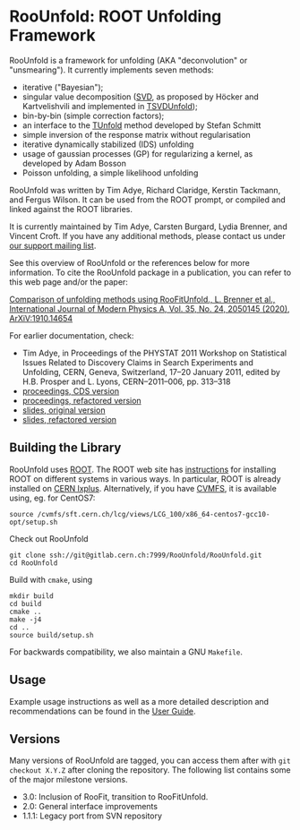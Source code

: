 RooUnfold: ROOT Unfolding Framework
===

RooUnfold is a framework for unfolding (AKA "deconvolution" or
"unsmearing"). It currently implements seven methods:

  - iterative ("Bayesian");
  - singular value decomposition ([SVD](https://arxiv.org/abs/hep-ph/9509307), as proposed by Höcker and Kartvelishvili and implemented in [TSVDUnfold](https://root.cern.ch/doc/master/classTSVDUnfold.html));
  - bin-by-bin (simple correction factors);
  - an interface to the [TUnfold](https://root.cern.ch/doc/master/classTUnfold.html) method developed by Stefan Schmitt
  - simple inversion of the response matrix without regularisation
  - iterative dynamically stabilized (IDS) unfolding
  - usage of gaussian processes (GP) for regularizing a kernel, as developed by Adam Bosson
  - Poisson unfolding, a simple likelihood unfolding

RooUnfold was written by Tim Adye, Richard Claridge, Kerstin Tackmann,
and Fergus Wilson. It can be used from the ROOT prompt, or compiled and linked
against the ROOT libraries.

It is currently maintained by Tim Adye, Carsten Burgard, Lydia
Brenner, and Vincent Croft. If you have any additional methods, please
contact us under [our support mailing
list](mailto:roounfold-support@cern.ch).

See this overview of RooUnfold or the references below for more
information. To cite the RooUnfold package in a publication, you can
refer to this web page and/or the paper:

[Comparison of unfolding methods using RooFitUnfold., L. Brenner et al., International Journal of Modern Physics A, Vol. 35, No. 24, 2050145 (2020)](https://doi.org/10.1142/S0217751X20501456), [ArXiV:1910.14654](https://arxiv.org/abs/1910.14654)

For earlier documentation, check:

  - Tim Adye, in Proceedings of the PHYSTAT 2011 Workshop on
    Statistical Issues Related to Discovery Claims in Search
    Experiments and Unfolding, CERN, Geneva, Switzerland, 17–20
    January 2011, edited by H.B. Prosper and L. Lyons, CERN–2011–006,
    pp. 313–318
  - [proceedings, CDS version](https://cdsweb.cern.ch/record/1306523)
  - [proceedings, refactored version](https://roounfold.web.cern.ch/phystat2011_adye.pdf)
  - [slides, original version](https://indico.cern.ch/event/107747/contributions/32673/)
  - [slides, refactored version](https://roounfold.web.cern.ch/adye_tim.pdf)

Building the Library
---

RooUnfold uses [ROOT](https://root.cern.ch/). The ROOT web site has [instructions](https://root.cern/install/)
for installing ROOT on different systems in various ways.
In particular, ROOT is already installed on [CERN lxplus](https://lxplusdoc.web.cern.ch/). Alternatively, if you have [CVMFS](https://cernvm.cern.ch/fs/), it is available using, eg. for CentOS7:
```
source /cvmfs/sft.cern.ch/lcg/views/LCG_100/x86_64-centos7-gcc10-opt/setup.sh
```

Check out RooUnfold

    git clone ssh://git@gitlab.cern.ch:7999/RooUnfold/RooUnfold.git
    cd RooUnfold

Build with `cmake`, using

    mkdir build
    cd build
    cmake ..
    make -j4
    cd ..
    source build/setup.sh

For backwards compatibility, we also maintain a GNU `Makefile`.

Usage
---

Example usage instructions as well as a more detailed description and
recommendations can be found in the [User Guide](https://gitlab.cern.ch/RooUnfold/documentation/-/blob/master/RooUnfold_recommendations.pdf).

Versions
---

Many versions of RooUnfold are tagged, you can access them after with
`git checkout X.Y.Z` after cloning the repository.  The following list
contains some of the major milestone versions.

  - 3.0: Inclusion of RooFit, transition to RooFitUnfold. 
  - 2.0: General interface improvements
  - 1.1.1: Legacy port from SVN repository
  